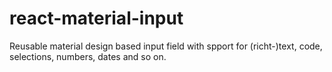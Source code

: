 # react-material-input
Reusable material design based input field with spport for (richt-)text, code, selections, numbers, dates and so on.
